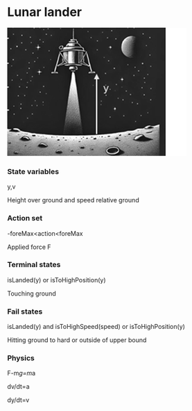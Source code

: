 
# Lunar lander

![lunar.png](pics%2Flunar.png)

### State variables
y,v	 

Height over ground and speed relative ground
### Action set
-foreMax<action<foreMax

Applied force F
### Terminal states
isLanded(y) or isToHighPosition(y)

Touching ground
### Fail states
isLanded(y)  and isToHighSpeed(speed) or isToHighPosition(y)

Hitting ground to hard or outside of upper bound


### Physics

F-m*g=m*a

dv/dt=a

dy/dt=v